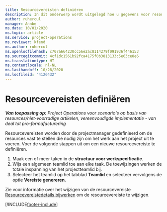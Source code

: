 ```yaml
---
title: Resourcevereisten definiëren
description: In dit onderwerp wordt uitgelegd hoe u gegevens voor resourcevereisten kunt definiëren.
author: ruhercul
manager: Annbe
ms.date: 10/01/2020
ms.topic: article
ms.service: project-operations
ms.reviewer: kfend
ms.author: ruhercul
ms.openlocfilehash: c707a664230cc56e2ac8114279f091936f446153
ms.sourcegitcommit: 4cf1dc1561b92fca4175f0b3813133c5e63ce8e6
ms.translationtype: HT
ms.contentlocale: nl-NL
ms.lasthandoff: 10/28/2020
ms.locfileid: "4126432"
---
```

# <a name="define-resource-requirements"></a>Resourcevereisten definiëren

_**Van toepassing op:** Project Operations voor scenario's op basis van resources/niet-voorradige artikelen, vereenvoudigde implementatie - van deal tot pro-formafacturering_

Resourcevereisten worden door de projectmanager gedefinieerd om de resources vast te stellen die nodig zijn om het werk aan het project uit te voeren. Voer de volgende stappen uit om een nieuwe resourcevereiste te definiëren.

1.  Maak een of meer taken in de **structuur voor werkspecificatie**.
2.  Wijs een algemeen teamlid toe aan elke taak. De toewijzingen werken de totale inspanning van het projectteamlid bij.
3.  Selecteer het teamlid op het tabblad **Teamlid** en selecteer vervolgens de optie **Vereiste genereren**.

Zie voor informatie over het wijzigen van de resourcevereiste [Resourcevereistedetails bijwerken](define-resource-requirements.md) om de resourcevereiste te wijzigen.

[!INCLUDE[footer-include](../includes/footer-banner.md)]